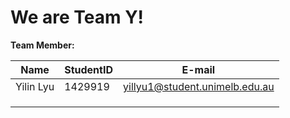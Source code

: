 # We are Team Y!

**Team Member:**

| Name | StudentID | E-mail |
|----------|----------|----------|
|   Yilin Lyu        |   1429919       |   yillyu1@student.unimelb.edu.au       |
|          |          |          |
|          |          |          |
|          |          |          |
